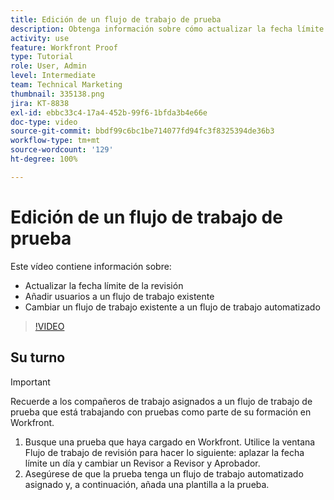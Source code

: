 ```yaml
---
title: Edición de un flujo de trabajo de prueba
description: Obtenga información sobre cómo actualizar la fecha límite de la revisión, agregar usuarios a un flujo de trabajo existente y cambiar un flujo de trabajo existente a uno automatizado en  [!DNL  Workfront].
activity: use
feature: Workfront Proof
type: Tutorial
role: User, Admin
level: Intermediate
team: Technical Marketing
thumbnail: 335138.png
jira: KT-8838
exl-id: ebbc33c4-17a4-452b-99f6-1bfda3b4e66e
doc-type: video
source-git-commit: bbdf99c6bc1be714077fd94fc3f8325394de36b3
workflow-type: tm+mt
source-wordcount: '129'
ht-degree: 100%

---
```


# Edición de un flujo de trabajo de prueba

Este vídeo contiene información sobre:

* Actualizar la fecha límite de la revisión
* Añadir usuarios a un flujo de trabajo existente
* Cambiar un flujo de trabajo existente a un flujo de trabajo automatizado

>[!VIDEO](https://video.tv.adobe.com/v/335138/?quality=12&learn=on&enablevpops=1)

## Su turno

>[!IMPORTANT]
>
>Recuerde a los compañeros de trabajo asignados a un flujo de trabajo de prueba que está trabajando con pruebas como parte de su formación en Workfront.

1. Busque una prueba que haya cargado en Workfront. Utilice la ventana Flujo de trabajo de revisión para hacer lo siguiente: aplazar la fecha límite un día y cambiar un Revisor a Revisor y Aprobador.
1. Asegúrese de que la prueba tenga un flujo de trabajo automatizado asignado y, a continuación, añada una plantilla a la prueba.



<!--
## Learn more
* Add stages and users to an automated workflow on a proof
* Convert a basic workflow to an automated workflow on a proof
* Create or edit an automated workflow for an existing proof
* Edit proof stages and reviewers
-->

